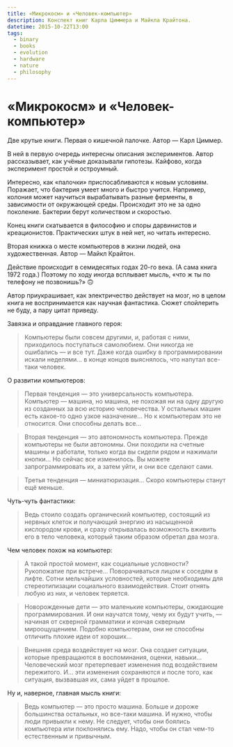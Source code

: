```yaml
---
title: «Микрокосм» и «Человек-компьютер»
description: Конспект книг Карла Циммера и Майкла Крайтона.
datetime: 2015-10-22T13:00
tags:
  - binary
  - books
  - evolution
  - hardware
  - nature
  - philosophy
---
```


# «Микрокосм» и «Человек-компьютер»

Две крутые книги. Первая о кишечной палочке. Автор — Карл Циммер.

В ней в первую очередь интересны описания экспериментов. Автор рассказывает, как учёные доказывали гипотезы. Кайфово, когда эксперимент простой и остроумный.

Интересно, как «палочки» приспосабливаются к новым условиям. Поражает, что бактерия умеет много и быстро учится. Например, колония может научиться вырабатывать разные ферменты, в зависимости от окружающей среды. Происходит это не за одно поколение. Бактерии берут количеством и скоростью.

Конец книги скатывается в философию и споры дарвинистов и креационистов. Практических штук в ней нет, но читать интересно.

Вторая книжка о месте компьютеров в жизни людей, она художественная. Автор — Майкл Крайтон.

Действие происходит в семидесятых годах 20-го века. (А сама книга 1972 года.) Поэтому по ходу иногда всплывает мысль, «что ж ты по телефону не позвонишь?» 🙃

Автор приукрашивает, как электричество действует на мозг, но в целом книга не воспринимается как научная фантастика. Сюжет спойлерить не буду, а пару цитат приведу.

Завязка и оправдание главного героя:

> Компьютеры были совсем другими, и, работая с ними, приходилось поступаться самолюбием. Они никогда не ошибались — и все тут. Даже когда ошибку в программировании искали неделями… в конце концов выяснялось, что напутал все-таки человек.

О развитии компьютеров:

> Первая тенденция — это универсальность компьютера. Компьютер — машина, но машина, не похожая ни на одну другую из созданных за всю историю человечества. У остальных машин есть какое-то одно узкое назначение… Но к компьютерам это не относится. Они способны делать все…

> Вторая тенденция — это автономность компьютера. Прежде компьютеры не были автономны. Они походили на счетные машины и работали, только когда вы сидели рядом и нажимали кнопки… Но сейчас все изменилось. Вы можете запрограммировать их, а затем уйти, и они все сделают сами.

> Третья тенденция — миниатюризация… Скоро компьютеры станут ещё меньше.

Чуть-чуть фантастики:

> Ведь стоило создать органический компьютер, состоящий из нервных клеток и получающий энергию из насыщенной кислородом крови, и сразу открывалась возможность вживить его в тело человека, который таким образом обретал два мозга.

Чем человек похож на компьютер:

> А такой простой момент, как социальные условности? Рукопожатие при встрече… Поворачиваться лицом к соседям в лифте. Сотни мельчайших условностей, которые необходимы для стереотипизации социального взаимодействия. Стоит отнять любую из них, и человек теряется.

> Новорожденные дети — это маленькие компьютеры, ожидающие программирования. И они научатся тому, чему их будут учить, — начиная от скверной грамматики и кончая скверным мироощущением. Подобно компьютерам, они не способны отличить плохие идеи от хороших…

> Внешняя среда воздействует на мозг. Она создает ситуации, которые превращаются в воспоминания, оценки, навыки… Человеческий мозг претерпевает изменения под воздействием пережитого. И… эти изменения сохраняются и после того, как ситуация, вызвавшая их, сама уйдет в прошлое.

Ну и, наверное, главная мысль книги:

> Ведь компьютер — это просто машина. Больше и дороже большинства остальных, но все-таки машина. И нужно, чтобы люди привыкли к нему. Не следует, чтобы они боялись компьютера или поклонялись ему. Надо, чтобы он стал чем-то естественным и привычным.
